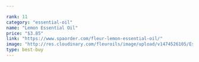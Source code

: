 ```yaml
---

rank: 11 
category: "essential-oil"
name: "Lemon Essential Oil"
price: "$3.85"
link: "https://www.spaorder.com/fleur-lemon-essential-oil/"
image: "http://res.cloudinary.com/fleuroils/image/upload/v1474526105/Essential%20Oil/lemon.jpg"
type: best-buy
---
```


